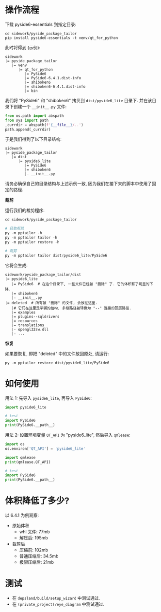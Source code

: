 # 操作流程

下载 pyside6-essentials 到指定目录:

```shell
cd sidework/pyside_package_tailor
pip install pyside6-essentials -t venv/qt_for_python
```

此时将得到 (示例):

```
sidework
|= pyside_package_tailor
   |= venv
      |= qt_for_python
         |= PySide6
         |= PySide6-6.4.1.dist-info
         |= shiboken6
         |= shiboken6-6.4.1.dist-info
         |= bin
```

我们将 "PySide6" 和 "shiboken6" 拷贝到 `dist/pyside6_lite` 目录下. 并在该目录下创建一个 `__init__.py` 文件:

```python
from os.path import abspath
from sys import path
_currdir = abspath(f'{__file__}/..')
path.append(_currdir)
```

于是我们得到了以下目录结构:

```
sidework
|= pyside_package_tailor
   |= dist
      |= pyside6_lite
         |= PySide6
         |= shiboken6
         |- __init__.py
```

请务必确保自己的目录结构与上述示例一致, 因为我们在接下来的脚本中使用了固定的路径.

**裁剪**

运行我们的裁剪程序:

```python
cd sidework/pyside_package_tailor

# 获取帮助
py -m pptailor -h
py -m pptailor tailor -h
py -m pptailor restore -h

# 裁剪
py -m pptailor tailor dist/pyside6_lite/PySide6
```

它将会生成:

```
sidework/pyside_package_tailor/dist
|= pyside6_lite
   |= PySide6  # 在这个目录下, 一些文件已经被 "删除" 了. 它的体积有了明显的下降.
   |= shiboken6
   |- __init__.py
|= deleted  # 所有被 "删除" 的文件, 会放在这里. 
   |# 它们在这里是平铺的结构, 多级路径被转换为 "--" 连接的顶层路径.
   |= examples
   |= plugins--sqldrivers
   |= resources
   |= translations
   |- opengl32sw.dll
   |- ...
```

**恢复**

如果要恢复, 即把 "deleted" 中的文件放回原处, 请运行:

```shell
py -m pptailor restore dist/pyside6_lite/PySide6
```

# 如何使用

用法 1: 先导入 `pyside6_lite`, 再导入 `PySide6`:

```python
import pyside6_lite

# test
import PySide6
print(PySide6.__path__)
```

用法 2: 设置环境变量 `QT_API` 为 "pyside6_lite", 然后导入 `qmlease`:

```python
import os
os.environ['QT_API'] = 'pyside6_lite'

import qmlease
print(qmlease.QT_API)

# test
import PySide6
print(PySide6.__path__)
```

# 体积降低了多少?

以 6.4.1 为例观察:

- 原始体积
  - whl 文件: 77mb
  - 解压后: 195mb
- 裁剪后
  - 压缩前: 102mb
  - 普通压缩后: 34.5mb
  - 极限压缩后: 21mb

# 测试

- 在 `depsland/build/setup_wizard` 中测试通过.
- 在 `(private_project)/eye_diagram` 中测试通过.
